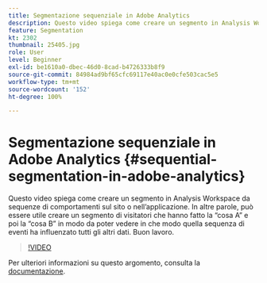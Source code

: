 ```yaml
---
title: Segmentazione sequenziale in Adobe Analytics
description: Questo video spiega come creare un segmento in Analysis Workspace da sequenze di comportamenti sul sito o nell’applicazione. In altre parole, può essere utile creare un segmento di visitatori che hanno fatto la cosa A e poi la cosa B, in modo da poter vedere in che modo quella sequenza di eventi ha influenzato tutti gli altri dati. Buon lavoro.
feature: Segmentation
kt: 2302
thumbnail: 25405.jpg
role: User
level: Beginner
exl-id: be1610a0-dbec-46d0-8cad-b4726333b8f9
source-git-commit: 84984ad9bf65cfc69117e40ac0e0cfe503cac5e5
workflow-type: tm+mt
source-wordcount: '152'
ht-degree: 100%

---
```


# Segmentazione sequenziale in Adobe Analytics {#sequential-segmentation-in-adobe-analytics}

Questo video spiega come creare un segmento in Analysis Workspace da sequenze di comportamenti sul sito o nell’applicazione. In altre parole, può essere utile creare un segmento di visitatori che hanno fatto la “cosa A” e poi la “cosa B” in modo da poter vedere in che modo quella sequenza di eventi ha influenzato tutti gli altri dati. Buon lavoro.

>[!VIDEO](https://video.tv.adobe.com/v/25405/?quality=12&learn=on)

Per ulteriori informazioni su questo argomento, consulta la [documentazione](https://experienceleague.adobe.com/docs/analytics/components/segmentation/segmentation-workflow/seg-sequential-build.html?lang=it).

